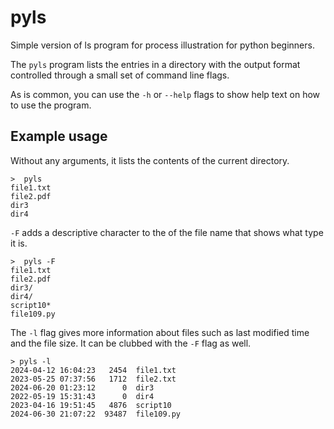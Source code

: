 # pyls

Simple version of ls program for process illustration for python beginners.

The `pyls` program  lists the entries in a directory with the output format
controlled through a small set of command line flags.

As is common, you can use the `-h` or `--help` flags to show help text
on how to use the program.

## Example usage

Without any arguments, it lists the contents of the current directory.
```
>  pyls
file1.txt
file2.pdf
dir3
dir4
```

`-F` adds a descriptive character to the of the file name that shows what
type it is.

```
>  pyls -F
file1.txt
file2.pdf
dir3/
dir4/
script10*
file109.py
```

The `-l` flag gives more information about files such as last modified time and
the file size. It can be clubbed with the `-F` flag as well.

```
> pyls -l
2024-04-12 16:04:23   2454  file1.txt
2023-05-25 07:37:56   1712  file2.txt
2024-06-20 01:23:12      0  dir3
2022-05-19 15:31:43      0  dir4
2023-04-16 19:51:45   4876  script10
2024-06-30 21:07:22  93487  file109.py
```


